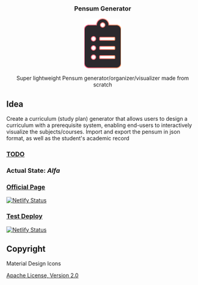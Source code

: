<h3 align="center">Pensum Generator</h3>
<div align="center">
<img src="./favicon.svg" width="96">

Super lightweight Pensum generator/organizer/visualizer made from scratch

</div>

## Idea

Create a curriculum (study plan) generator that allows users to design a curriculum with a prerequisite system, enabling end-users to interactively visualize the subjects/courses.
Import and export the pensum in json format, as well as the student's academic record

### [TODO](./TODO)

### Actual State: *Alfa*

### [Official Page](https://pensumjs.netlify.app/pensum.html)
[![Netlify Status](https://api.netlify.com/api/v1/badges/051897ef-5077-45d1-99b2-7ca4d427c5a2/deploy-status)](https://app.netlify.com/sites/pensumjs/deploys)

### [Test Deploy](https://pensumjs.netlify.app/pensum.html)
[![Netlify Status](https://api.netlify.com/api/v1/badges/051897ef-5077-45d1-99b2-7ca4d427c5a2/deploy-status?branch=develop)](https://app.netlify.com/sites/pensumjs/deploys)

## Copyright

Material Design Icons

[Apache License, Version 2.0](https://www.apache.org/licenses/LICENSE-2.0.html)